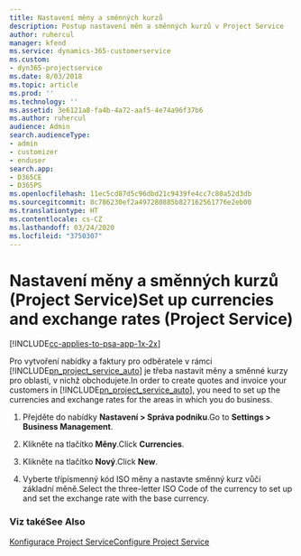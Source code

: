 ```yaml
---
title: Nastavení měny a směnných kurzů
description: Postup nastavení měn a směnných kurzů v Project Service
author: ruhercul
manager: kfend
ms.service: dynamics-365-customerservice
ms.custom:
- dyn365-projectservice
ms.date: 8/03/2018
ms.topic: article
ms.prod: ''
ms.technology: ''
ms.assetid: 3e6121a8-fa4b-4a72-aaf5-4e74a96f37b6
ms.author: ruhercul
audience: Admin
search.audienceType:
- admin
- customizer
- enduser
search.app:
- D365CE
- D365PS
ms.openlocfilehash: 11ec5cd87d5c96dbd21c9439fe4cc7c80a52d3db
ms.sourcegitcommit: 8c786230ef2a497280885b827162561776e2eb00
ms.translationtype: HT
ms.contentlocale: cs-CZ
ms.lasthandoff: 03/24/2020
ms.locfileid: "3750307"
---
```

# <a name="set-up-currencies-and-exchange-rates-project-service"></a><span data-ttu-id="644ef-103">Nastavení měny a směnných kurzů (Project Service)</span><span class="sxs-lookup"><span data-stu-id="644ef-103">Set up currencies and exchange rates (Project Service)</span></span>

[!INCLUDE[cc-applies-to-psa-app-1x-2x](../includes/cc-applies-to-psa-app-1x-2x.md)]

<span data-ttu-id="644ef-104">Pro vytvoření nabídky a faktury pro odběratele v rámci [!INCLUDE[pn_project_service_auto](../includes/pn-project-service-auto.md)] je třeba nastavit měny a směnné kurzy pro oblasti, v nichž obchodujete.</span><span class="sxs-lookup"><span data-stu-id="644ef-104">In order to create quotes and invoice your customers in [!INCLUDE[pn_project_service_auto](../includes/pn-project-service-auto.md)], you need to set up the currencies and exchange rates for the areas in which you do business.</span></span>  
  
1.  <span data-ttu-id="644ef-105">Přejděte do nabídky **Nastavení > Správa podniku**.</span><span class="sxs-lookup"><span data-stu-id="644ef-105">Go to **Settings > Business Management**.</span></span>  
  
2.  <span data-ttu-id="644ef-106">Klikněte na tlačítko **Měny**.</span><span class="sxs-lookup"><span data-stu-id="644ef-106">Click **Currencies**.</span></span>  
  
3.  <span data-ttu-id="644ef-107">Klikněte na tlačítko **Nový**.</span><span class="sxs-lookup"><span data-stu-id="644ef-107">Click **New**.</span></span>  
  
4.  <span data-ttu-id="644ef-108">Vyberte třípísmenný kód ISO měny a nastavte směnný kurz vůči základní měně.</span><span class="sxs-lookup"><span data-stu-id="644ef-108">Select the three-letter ISO Code of the currency to set up and set the exchange rate with the base currency.</span></span>  
  
### <a name="see-also"></a><span data-ttu-id="644ef-109">Viz také</span><span class="sxs-lookup"><span data-stu-id="644ef-109">See Also</span></span>  
 [<span data-ttu-id="644ef-110">Konfigurace Project Service</span><span class="sxs-lookup"><span data-stu-id="644ef-110">Configure Project Service</span></span>](../project-service/configure.md)
